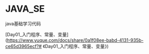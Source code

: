 # JAVA_SE
java基础学习代码


[Day01_入门程序、常量、变量](https://www.yuque.com/docs/share/0a1f08ee-babd-4131-935b-ce65d3965ecf?# 《Day01_入门程序、常量、变量》)
